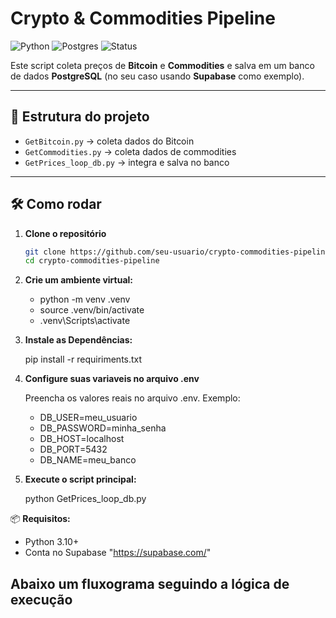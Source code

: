 # Crypto & Commodities Pipeline

![Python](https://img.shields.io/badge/python-3.10+-blue.svg)
![Postgres](https://img.shields.io/badge/PostgreSQL-Database-green)
![Status](https://img.shields.io/badge/status-Working-brightgreen)

Este script coleta preços de **Bitcoin** e **Commodities** e salva em um banco de dados **PostgreSQL** (no seu caso usando **Supabase** como exemplo).

---

## 🚀 Estrutura do projeto
- `GetBitcoin.py` → coleta dados do Bitcoin  
- `GetCommodities.py` → coleta dados de commodities  
- `GetPrices_loop_db.py` → integra e salva no banco  

---

## 🛠️ Como rodar

1. **Clone o repositório**
   ```bash
   git clone https://github.com/seu-usuario/crypto-commodities-pipeline.git
   cd crypto-commodities-pipeline

3. **Crie um ambiente virtual:**
 
   - python -m venv .venv
   - source .venv/bin/activate   
   - .venv\Scripts\activate      

4. **Instale as Dependências:**
  
    pip install -r requiriments.txt

5. **Configure suas variaveis no arquivo .env**

   Preencha os valores reais no arquivo .env.
   Exemplo:
   
   - DB_USER=meu_usuario
   - DB_PASSWORD=minha_senha
   - DB_HOST=localhost
   - DB_PORT=5432
   - DB_NAME=meu_banco
 

6. **Execute o script principal:**
    
    python GetPrices_loop_db.py

📦 **Requisitos:**

   - Python 3.10+
   - Conta no Supabase "https://supabase.com/"
     
## Abaixo um fluxograma seguindo a lógica de execução

